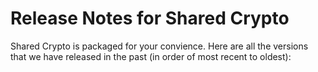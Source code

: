 # Release Notes for Shared Crypto

Shared Crypto is packaged for your convience. Here are all the versions that we have released in the past (in order of most recent to oldest):

